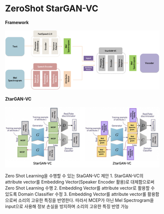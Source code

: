 # ZeroShot StarGAN-VC

#### Framework
<img src="./img/Framework.png">

#### ZtarGAN-VC
<img src="./img/ZtarGAN-VC.png">

Zero Shot Learning을 수행할 수 있는 StaGAN-VC 제안
    1. StarGAN-VC의 attribute vector를 Embedding Vector(Speaker Encoder 활용)로 대체함으로써 Zero Shot Learning 수행
    2. Embedding Vector를 attribute vector로 활용할 수 있도록 Domain Classifier 수정
    3. Embedding Vector를 attribute vector롤 활용함으로써 소리의 고유한 특징을 반영한다. 따라서 MCEP가 아닌 Mel Spectrogram을 input으로 사용해 정보 손실을 방지하며 소리의 고유한 특징 반영 가능
